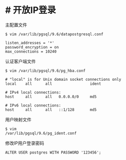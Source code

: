 # # 开放IP登录
主配置文件
```
$ vim /var/lib/pgsql/9.6/datapostgresql.conf
```
```
listen_addresses = '*'
password_encryption = on
max_connections = 10240
```
认证客户端文件
```
$ vim /var/lib/pgsql/9.6/pg_hba.conf
```
```
# "local" is for Unix domain socket connections only
local    all      all                 ident

# IPv4 local connections:
host     all      all   0.0.0.0/0     md5
 
# IPv6 local connections:
host     all      all   ::1/128       md5
```
用户映射文件
```
$ vim 
/var/lib/pgsql/9.6/pg_ident.conf
```
修改IP用户登录密码
```
ALTER USER postgres WITH PASSWORD '123456';
